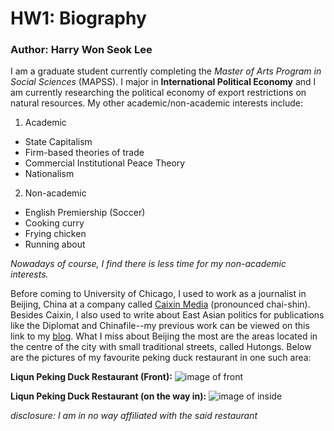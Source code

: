 # HW1: Biography
### Author: Harry Won Seok Lee

I am a graduate student currently completing the *Master of Arts Program in Social Sciences* (MAPSS). I major in **International Political Economy** and I am currently researching the political economy of export restrictions on natural resources. My other academic/non-academic interests include:

1. Academic 
* State Capitalism 
* Firm-based theories of trade 
* Commercial Institutional Peace Theory 
* Nationalism 

2. Non-academic
* English Premiership (Soccer)
* Cooking curry
* Frying chicken
* Running about

*Nowadays of course, I find there is less time for my non-academic interests.*

Before coming to University of Chicago, I used to work as a journalist in Beijing, China at a company called [Caixin Media](https://www.caixinglobal.com/) (pronounced chai-shin). Besides Caixin, I also used to write about East Asian politics for publications like the Diplomat and Chinafile--my previous work can be viewed on this link to my [blog](http://fromlibrarycourt.tumblr.com/).  What I miss about Beijing the most are the areas located in the centre of the city with small traditional streets, called Hutongs. Below are the pictures of my favourite peking duck restaurant in one such area:

**Liqun Peking Duck Restaurant (Front):**
![image of front](https://laviezine.com/wp-content/uploads/2015/10/Liqun-Roast-Duck-Restaurant-1024x768.jpg)

**Liqun Peking Duck Restaurant (on the way in):**
![image of inside](https://media-cdn.tripadvisor.com/media/photo-s/0f/ac/51/ed/beijing-liqun-roast-duck.jpg)

*disclosure: I am in no way affiliated with the said restaurant*

